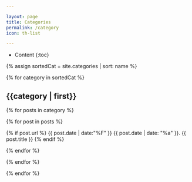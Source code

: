 ```yaml
---

layout: page
title: Categories
permalink: /category
icon: th-list

---
```


* Content
{:toc}

{% assign sortedCat = site.categories | sort: name %}

{% for category in sortedCat %}
## {{category | first}}

{% for posts in category %}

{% for post in posts %}

{% if post.url %}
{{ post.date | date:"%F" }} {{ post.date | date: "%a" }}.
{{ post.title }}
{% endif %}

{% endfor %}

{% endfor %}

{% endfor %}